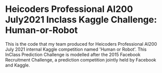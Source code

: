# Heicoders Professional AI200 July2021 Inclass Kaggle Challenge: Human-or-Robot

This is the code that my team produced for Heicoders Professional AI200 July 2021 internal Kaggle competition named 'Human or Robot'. 
This InClass Prediction Challenge is modelled after the 2015 Facebook Recruitment Challenge, a prediction competition jointly held by Facebook and Kaggle.
